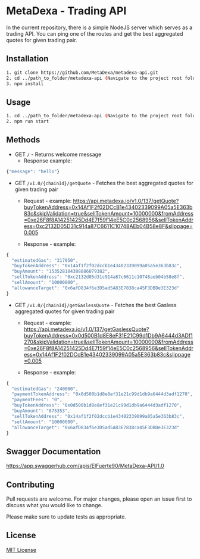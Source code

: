 # MetaDexa - Trading API 
In the current repository, there is a simple NodeJS server which serves as a trading API. You can ping one of the routes and get the best aggregated quotes for given trading pair.

## Installation 

``` bash
1. git clone https://github.com/MetaDexa/metadexa-api.git 
2. cd ../path_to_folder/metadexa-api (Navigate to the project root folder and run)
3. npm install 
```

## Usage 

``` bash
1. cd ../path_to_folder/metadexa-api (Navigate to the project root folder and run)
2. npm run start 
```

## Methods

- GET `/` - Returns welcome message
  - Response example: 
```javascript
{"message": "hello"}
```

- GET `/v1.0/{chainId}/getQuote` - Fetches the best aggregated quotes for given trading pair
  - Request - example: 
  https://api.metadexa.io/v1.0/137/getQuote?buyTokenAddress=0x14Af1F2f02DCcB1e43402339099A05a5E363b83c&skipValidation=true&sellTokenAmount=10000000&fromAddress=0xe26F8f8A14251425Dd4E7f59f14eE5C0c2568956&sellTokenAddress=0xc2132D05D31c914a87C6611C10748AEb04B58e8F&slippage=0.005

  - Response - example: 
```javascript
{
  "estimatedGas": "317950",
  "buyTokenAddress": "0x14af1f2f02dccb1e43402339099a05a5e363b83c",
  "buyAmount": "153528184308886079382",
  "sellTokenAddress": "0xc2132d05d31c914a87c6611c10748aeb04b58e8f",
  "sellAmount": "10000000",
  "allowanceTarget": "0x6afD834f6e3D5ad5A83E7838ca45F3DBDe3E323d"
}
```

- GET `/v1.0/{chainId}/getGaslessQuote` - Fetches the best Gasless aggregated quotes for given trading pair
  - Request - example: 
  https://api.metadexa.io/v1.0/137/getGaslessQuote?buyTokenAddress=0x0d500B1d8E8eF31E21C99d1Db9A6444d3ADf1270&skipValidation=true&sellTokenAmount=10000000&fromAddress=0xe26F8f8A14251425Dd4E7f59f14eE5C0c2568956&sellTokenAddress=0x14Af1F2f02DCcB1e43402339099A05a5E363b83c&slippage=0.005

  - Response - example: 
```javascript
{
  "estimatedGas": "240000",
  "paymentTokenAddress": "0x0d500b1d8e8ef31e21c99d1db9a6444d3adf1270",
  "paymentFees": "0",
  "buyTokenAddress": "0x0d500b1d8e8ef31e21c99d1db9a6444d3adf1270",
  "buyAmount": "875353",
  "sellTokenAddress": "0x14af1f2f02dccb1e43402339099a05a5e363b83c",
  "sellAmount": "10000000",
  "allowanceTarget": "0x6afD834f6e3D5ad5A83E7838ca45F3DBDe3E323d"
}
```

## Swagger Documentation
https://app.swaggerhub.com/apis/ElFuerte90/MetaDexa-API/1.0

## Contributing 
Pull requests are welcome. For major changes, please open an issue first to discuss what you would like to change.

Please make sure to update tests as appropriate.


## License 
[MIT License](https://choosealicense.com/licenses/mit/)
